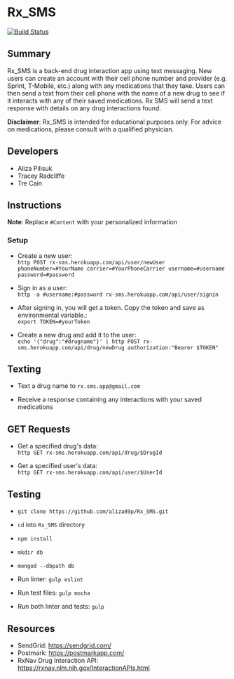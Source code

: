 # Rx_SMS

[![Build Status](https://travis-ci.org/aliza89p/Rx_SMS.svg?branch=staging)](https://travis-ci.org/aliza89p/Rx_SMS)

## Summary  
Rx_SMS is a back-end drug interaction app using text messaging. New users can create an account with their cell phone number and provider (e.g. Sprint, T-Mobile, etc.) along with any medications that they take. Users can then send a text from their cell phone with the name of a new drug to see if it interacts with any of their saved medications. Rx SMS will send a text response with details on any drug interactions found.  

<b>Disclaimer</b>: Rx_SMS is intended for educational purposes only. For advice on medications, please consult with a qualified physician.

## Developers  
- Aliza Pilisuk  
- Tracey Radcliffe  
- Tre Cain  

## Instructions  

<b>Note</b>: Replace ``#Content`` with your personalized information  

### Setup  

- Create a new user:  
`http POST rx-sms.herokuapp.com/api/user/newUser phoneNumber=#YourName carrier=#YourPhoneCarrier username=#username password=#password`  

- Sign in as a user:  
`http -a #username:#password rx-sms.herokuapp.com/api/user/signin`

- After signing in, you will get a token. Copy the token and save as environmental variable.:  
`export TOKEN=#yourToken`  

- Create a new drug and add it to the user:  
`echo '{"drug":"#drugname"}' | http POST rx-sms.herokuapp.com/api/drug/newDrug authorization:"Bearer $TOKEN"`      

## Texting  
- Text a drug name to ``rx.sms.app@gmail.com``  

- Receive a response containing any interactions with your saved medications

## GET Requests  

- Get a specified drug's data:  
``http GET rx-sms.herokuapp.com/api/drug/$DrugId``  

- Get a specified user's data:  
``http GET rx-sms.herokuapp.com/api/user/$UserId``  

## Testing

- `git clone https://github.com/aliza89p/Rx_SMS.git`  

- `cd` into `Rx_SMS` directory  

- `npm install`  

- `mkdir db`  

- `mongod --dbpath db`  

- Run linter: `gulp eslint`  

- Run test files: `gulp mocha`  

- Run both linter and tests: `gulp`  

## Resources  
- SendGrid: https://sendgrid.com/  
- Postmark: https://postmarkapp.com/  
- RxNav Drug Interaction API: https://rxnav.nlm.nih.gov/InteractionAPIs.html
